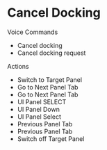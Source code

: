# Cancel Docking

Voice Commands

* Cancel docking
* Cancel docking request

Actions

* Switch to Target Panel
* Go to Next Panel Tab
* Go to Next Panel Tab
* UI Panel SELECT
* UI Panel Down
* UI Panel Select
* Previous Panel Tab
* Previous Panel Tab
* Switch off Target Panel
